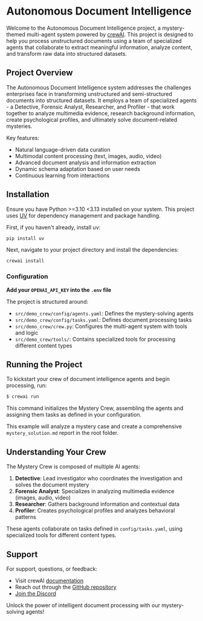 # Autonomous Document Intelligence

Welcome to the Autonomous Document Intelligence project, a mystery-themed multi-agent system powered by [crewAI](https://crewai.com). This project is designed to help you process unstructured documents using a team of specialized agents that collaborate to extract meaningful information, analyze content, and transform raw data into structured datasets.

## Project Overview

The Autonomous Document Intelligence system addresses the challenges enterprises face in transforming unstructured and semi-structured documents into structured datasets. It employs a team of specialized agents - a Detective, Forensic Analyst, Researcher, and Profiler - that work together to analyze multimedia evidence, research background information, create psychological profiles, and ultimately solve document-related mysteries.

Key features:
- Natural language-driven data curation
- Multimodal content processing (text, images, audio, video)
- Advanced document analysis and information extraction
- Dynamic schema adaptation based on user needs
- Continuous learning from interactions

## Installation

Ensure you have Python >=3.10 <3.13 installed on your system. This project uses [UV](https://docs.astral.sh/uv/) for dependency management and package handling.

First, if you haven't already, install uv:

```bash
pip install uv
```

Next, navigate to your project directory and install the dependencies:

```bash
crewai install
```

### Configuration

**Add your `OPENAI_API_KEY` into the `.env` file**

The project is structured around:
- `src/demo_crew/config/agents.yaml`: Defines the mystery-solving agents
- `src/demo_crew/config/tasks.yaml`: Defines document processing tasks
- `src/demo_crew/crew.py`: Configures the multi-agent system with tools and logic
- `src/demo_crew/tools/`: Contains specialized tools for processing different content types

## Running the Project

To kickstart your crew of document intelligence agents and begin processing, run:

```bash
$ crewai run
```

This command initializes the Mystery Crew, assembling the agents and assigning them tasks as defined in your configuration.

This example will analyze a mystery case and create a comprehensive `mystery_solution.md` report in the root folder.

## Understanding Your Crew

The Mystery Crew is composed of multiple AI agents:

1. **Detective**: Lead investigator who coordinates the investigation and solves the document mystery
2. **Forensic Analyst**: Specializes in analyzing multimedia evidence (images, audio, video)
3. **Researcher**: Gathers background information and contextual data
4. **Profiler**: Creates psychological profiles and analyzes behavioral patterns

These agents collaborate on tasks defined in `config/tasks.yaml`, using specialized tools for different content types.

## Support

For support, questions, or feedback:
- Visit crewAI [documentation](https://docs.crewai.com)
- Reach out through the [GitHub repository](https://github.com/joaomdmoura/crewai)
- [Join the Discord](https://discord.com/invite/X4JWnZnxPb)

Unlock the power of intelligent document processing with our mystery-solving agents!
